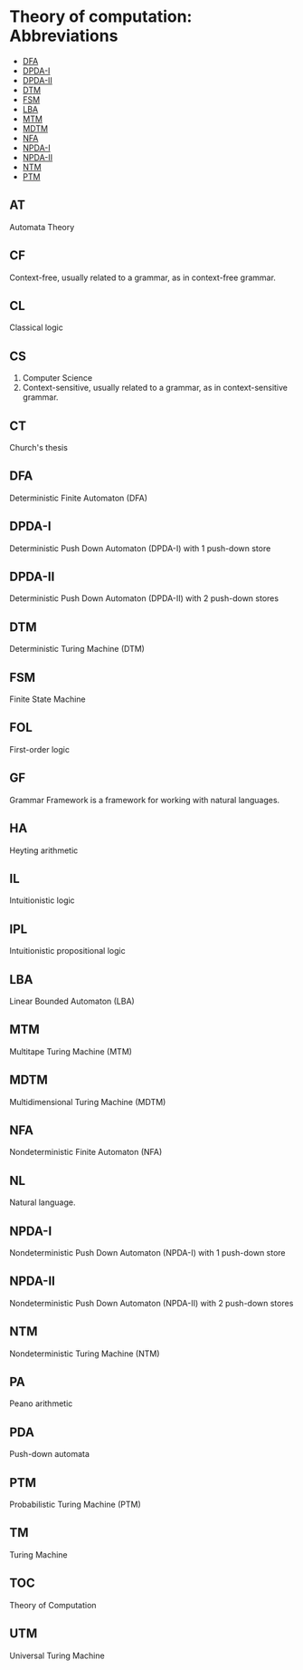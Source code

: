 # Theory of computation: Abbreviations

<!-- TOC -->

- [DFA](#dfa)
- [DPDA-I](#dpda-i)
- [DPDA-II](#dpda-ii)
- [DTM](#dtm)
- [FSM](#fsm)
- [LBA](#lba)
- [MTM](#mtm)
- [MDTM](#mdtm)
- [NFA](#nfa)
- [NPDA-I](#npda-i)
- [NPDA-II](#npda-ii)
- [NTM](#ntm)
- [PTM](#ptm)

<!-- /TOC -->

## AT
Automata Theory

## CF
Context-free, usually related to a grammar, as in context-free grammar.

## CL
Classical logic

## CS
1. Computer Science
2. Context-sensitive, usually related to a grammar, as in context-sensitive grammar.

## CT
Church's thesis

## DFA
Deterministic Finite Automaton (DFA)

## DPDA-I
Deterministic Push Down Automaton (DPDA-I) with 1 push-down store

## DPDA-II
Deterministic Push Down Automaton (DPDA-II) with 2 push-down stores

## DTM
Deterministic Turing Machine (DTM)

## FSM
Finite State Machine

## FOL
First-order logic

## GF
Grammar Framework is a framework for working with natural languages.

## HA
Heyting arithmetic

## IL
Intuitionistic logic

## IPL
Intuitionistic propositional logic

## LBA
Linear Bounded Automaton (LBA)

## MTM
Multitape Turing Machine (MTM)

## MDTM
Multidimensional Turing Machine (MDTM)

## NFA
Nondeterministic Finite Automaton (NFA)

## NL
Natural language.

## NPDA-I
Nondeterministic Push Down Automaton (NPDA-I) with 1 push-down store

## NPDA-II
Nondeterministic Push Down Automaton (NPDA-II) with 2 push-down stores

## NTM
Nondeterministic Turing Machine (NTM)

## PA
Peano arithmetic

## PDA
Push-down automata

## PTM
Probabilistic Turing Machine (PTM)

## TM
Turing Machine

## TOC
Theory of Computation

## UTM
Universal Turing Machine
